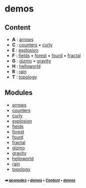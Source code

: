 # demos



## Content

- **A** : [arrows](arrows.md#arrows)
- **C** : [counters](counters.md#counters) :black_small_square: [curly](curly.md#curly)
- **E** : [explosion](explosion.md#explosion)
- **F** : [fields](fields.md#fields) :black_small_square: [forest](forest.md#forest) :black_small_square: [fourd](fourd.md#fourd) :black_small_square: [fractal](fractal.md#fractal)
- **G** : [gizmo](gizmo.md#gizmo) :black_small_square: [gravity](gravity.md#gravity)
- **H** : [helloworld](helloworld.md#helloworld)
- **R** : [rain](rain.md#rain)
- **T** : [topology](topology.md#topology)

## Modules



- [arrows](arrows.md#arrows)
- [counters](counters.md#counters)
- [curly](curly.md#curly)
- [explosion](explosion.md#explosion)
- [fields](fields.md#fields)
- [forest](forest.md#forest)
- [fourd](fourd.md#fourd)
- [fractal](fractal.md#fractal)
- [gizmo](gizmo.md#gizmo)
- [gravity](gravity.md#gravity)
- [helloworld](helloworld.md#helloworld)
- [rain](rain.md#rain)
- [topology](topology.md#topology)

##### <sub>:arrow_right: [geonodes](index.md#geonodes) :black_small_square: [demos](demos.md#demos) :black_small_square: [Content](demos.md#content) :black_small_square: [demos](demos.md#demos)</sub>